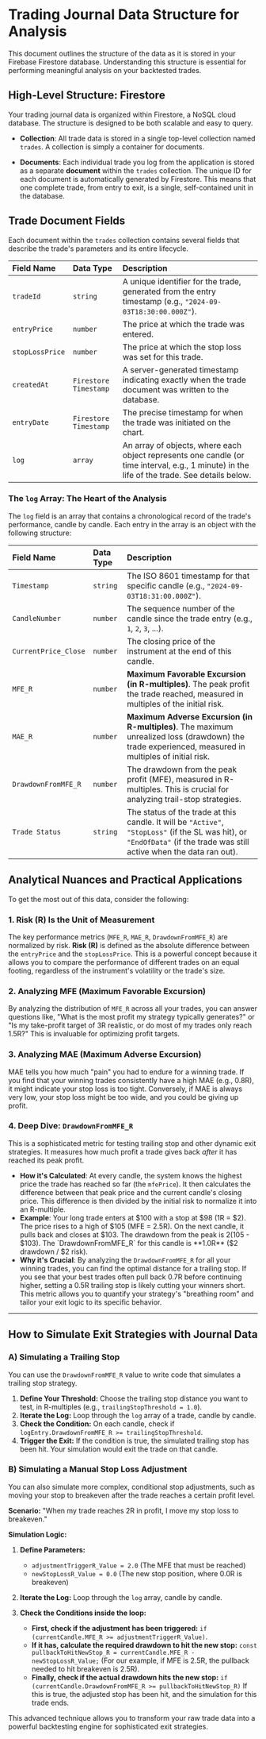 # Trading Journal Data Structure for Analysis

This document outlines the structure of the data as it is stored in your Firebase Firestore database. Understanding this structure is essential for performing meaningful analysis on your backtested trades.

## High-Level Structure: Firestore

Your trading journal data is organized within Firestore, a NoSQL cloud database. The structure is designed to be both scalable and easy to query.

-   **Collection**: All trade data is stored in a single top-level collection named `trades`. A collection is simply a container for documents.

-   **Documents**: Each individual trade you log from the application is stored as a separate **document** within the `trades` collection. The unique ID for each document is automatically generated by Firestore. This means that one complete trade, from entry to exit, is a single, self-contained unit in the database.

## Trade Document Fields

Each document within the `trades` collection contains several fields that describe the trade's parameters and its entire lifecycle.

| Field Name      | Data Type            | Description                                                                                                                                      |
| :-------------- | :------------------- | :----------------------------------------------------------------------------------------------------------------------------------------------- |
| `tradeId`       | `string`             | A unique identifier for the trade, generated from the entry timestamp (e.g., `"2024-09-03T18:30:00.000Z"`).                                    |
| `entryPrice`    | `number`             | The price at which the trade was entered.                                                                                                        |
| `stopLossPrice` | `number`             | The price at which the stop loss was set for this trade.                                                                                         |
| `createdAt`     | `Firestore Timestamp`| A server-generated timestamp indicating exactly when the trade document was written to the database.                                               |
| `entryDate`     | `Firestore Timestamp`| The precise timestamp for when the trade was initiated on the chart.                                                                               |
| `log`           | `array`              | An array of objects, where each object represents one candle (or time interval, e.g., 1 minute) in the life of the trade. See details below.        |

### The `log` Array: The Heart of the Analysis

The `log` field is an array that contains a chronological record of the trade's performance, candle by candle. Each entry in the array is an object with the following structure:

| Field Name           | Data Type | Description                                                                                                   |
| :------------------- | :-------- | :------------------------------------------------------------------------------------------------------------ |
| `Timestamp`          | `string`  | The ISO 8601 timestamp for that specific candle (e.g., `"2024-09-03T18:31:00.000Z"`).                          |
| `CandleNumber`       | `number`  | The sequence number of the candle since the trade entry (e.g., `1`, `2`, `3`, ...).                            |
| `CurrentPrice_Close` | `number`  | The closing price of the instrument at the end of this candle.                                                |
| `MFE_R`              | `number`  | **Maximum Favorable Excursion (in R-multiples)**. The peak profit the trade reached, measured in multiples of the initial risk. |
| `MAE_R`              | `number`  | **Maximum Adverse Excursion (in R-multiples)**. The maximum unrealized loss (drawdown) the trade experienced, measured in multiples of initial risk. |
| `DrawdownFromMFE_R`  | `number`  | The drawdown from the peak profit (MFE), measured in R-multiples. This is crucial for analyzing trail-stop strategies. |
| `Trade Status`       | `string`  | The status of the trade at this candle. It will be `"Active"`, `"StopLoss"` (if the SL was hit), or `"EndOfData"` (if the trade was still active when the data ran out). |

## Analytical Nuances and Practical Applications

To get the most out of this data, consider the following:

### 1. Risk (R) Is the Unit of Measurement
The key performance metrics (`MFE_R`, `MAE_R`, `DrawdownFromMFE_R`) are normalized by risk. **Risk (R)** is defined as the absolute difference between the `entryPrice` and the `stopLossPrice`. This is a powerful concept because it allows you to compare the performance of different trades on an equal footing, regardless of the instrument's volatility or the trade's size.

### 2. Analyzing MFE (Maximum Favorable Excursion)
By analyzing the distribution of `MFE_R` across all your trades, you can answer questions like, "What is the most profit my strategy typically generates?" or "Is my take-profit target of 3R realistic, or do most of my trades only reach 1.5R?" This is invaluable for optimizing profit targets.

### 3. Analyzing MAE (Maximum Adverse Excursion)
MAE tells you how much "pain" you had to endure for a winning trade. If you find that your winning trades consistently have a high MAE (e.g., 0.8R), it might indicate your stop loss is too tight. Conversely, if MAE is always very low, your stop loss might be too wide, and you could be giving up profit.

### 4. Deep Dive: `DrawdownFromMFE_R`

This is a sophisticated metric for testing trailing stop and other dynamic exit strategies. It measures how much profit a trade gives back *after* it has reached its peak profit.

-   **How it's Calculated**: At every candle, the system knows the highest price the trade has reached so far (the `mfePrice`). It then calculates the difference between that peak price and the current candle's closing price. This difference is then divided by the initial risk to normalize it into an R-multiple.
-   **Example**: Your long trade enters at $100 with a stop at $98 (1R = $2). The price rises to a high of $105 (MFE = 2.5R). On the next candle, it pulls back and closes at $103. The drawdown from the peak is $2 ($105 - $103). The `DrawdownFromMFE_R` for this candle is **1.0R** ($2 drawdown / $2 risk).
-   **Why it's Crucial**: By analyzing the `DrawdownFromMFE_R` for all your winning trades, you can find the optimal distance for a trailing stop. If you see that your best trades often pull back 0.7R before continuing higher, setting a 0.5R trailing stop is likely cutting your winners short. This metric allows you to quantify your strategy's "breathing room" and tailor your exit logic to its specific behavior.

---

## How to Simulate Exit Strategies with Journal Data

### A) Simulating a Trailing Stop

You can use the `DrawdownFromMFE_R` value to write code that simulates a trailing stop strategy.

1.  **Define Your Threshold:** Choose the trailing stop distance you want to test, in R-multiples (e.g., `trailingStopThreshold = 1.0`).
2.  **Iterate the Log:** Loop through the `log` array of a trade, candle by candle.
3.  **Check the Condition:** On each candle, check if `logEntry.DrawdownFromMFE_R >= trailingStopThreshold`.
4.  **Trigger the Exit:** If the condition is true, the simulated trailing stop has been hit. Your simulation would exit the trade on that candle.

### B) Simulating a Manual Stop Loss Adjustment

You can also simulate more complex, conditional stop adjustments, such as moving your stop to breakeven after the trade reaches a certain profit level.

**Scenario:** "When my trade reaches 2R in profit, I move my stop loss to breakeven."

**Simulation Logic:**

1.  **Define Parameters:**
    *   `adjustmentTriggerR_Value = 2.0` (The MFE that must be reached)
    *   `newStopLossR_Value = 0.0` (The new stop position, where 0.0R is breakeven)

2.  **Iterate the Log:** Loop through the `log` array, candle by candle.

3.  **Check the Conditions inside the loop:**
    *   **First, check if the adjustment has been triggered:** `if (currentCandle.MFE_R >= adjustmentTriggerR_Value)`.
    *   **If it has, calculate the required drawdown to hit the new stop:**
        `const pullbackToHitNewStop_R = currentCandle.MFE_R - newStopLossR_Value;`
        (For our example, if MFE is 2.5R, the pullback needed to hit breakeven is 2.5R).
    *   **Finally, check if the actual drawdown hits the new stop:**
        `if (currentCandle.DrawdownFromMFE_R >= pullbackToHitNewStop_R)`
        If this is true, the adjusted stop has been hit, and the simulation for this trade ends.

This advanced technique allows you to transform your raw trade data into a powerful backtesting engine for sophisticated exit strategies.
